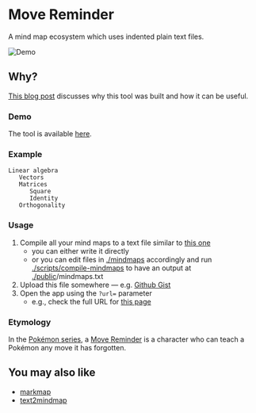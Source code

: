 # Move Reminder

A mind map ecosystem which uses indented plain text files.

![Demo](https://user-images.githubusercontent.com/3226564/99439797-6c5b8300-28f4-11eb-9f0f-46be1872bea7.png)

## Why?

[This blog post](https://denisidoro.github.io/posts/mind-maps/) discusses why this tool was built and how it can be useful.

### Demo

The tool is available [here](https://denisidoro.github.io/move-reminder/).

### Example

```
Linear algebra
   Vectors
   Matrices
      Square
      Identity
   Orthogonality
```

### Usage

1. Compile all your mind maps to a text file similar to [this one](https://denisidoro.github.io/move-reminder/mindmaps.txt)
   - you can either write it directly
   - or you can edit files in [./mindmaps](https://github.com/denisidoro/move-reminder/tree/master/mindmaps) accordingly and run [./scripts/compile-mindmaps](https://github.com/denisidoro/move-reminder/blob/master/scripts/compile-mindmaps) to have an output at [./public](https://github.com/denisidoro/move-reminder/blob/master/public)/mindmaps.txt
2. Upload this file somewhere — e.g. [Github Gist](https://gist.github.com/)
2. Open the app using the `?url=` parameter
   - e.g., check the full URL for [this page](https://denisidoro.github.io/move-reminder/?url=https://gist.githubusercontent.com/denisidoro/5b45ce137b4239ff03f7e0c406053d3a/raw/0ea160c15a69c8a5c50d6b23363f9933c6c58db0/maps.txt)

### Etymology

In the [Pokémon series](https://en.wikipedia.org/wiki/Pok%C3%A9mon), a [Move Reminder](https://bulbapedia.bulbagarden.net/wiki/Move_Reminder) is a character who can teach a Pokémon any move it has forgotten.

## You may also like

- [markmap](https://github.com/gera2ld/markmap/)
- [text2mindmap](https://tobloef.com/text2mindmap/)
